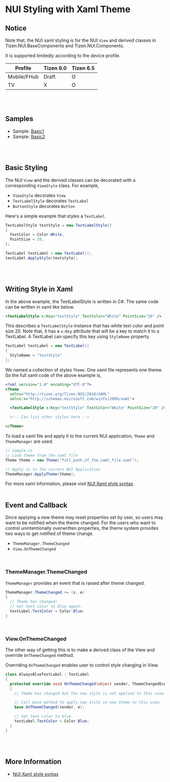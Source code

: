 # NUI Styling with Xaml Theme

## Notice

Note that, the NUI xaml styling is for the NUI `View` and derived classes in Tizen.NUI.BaseComponents and Tizen.NUI.Components.

It is supported limitedly according to the device profile.

|Profile|Tizen 6.0|Tizen 6.5|
|---|---|---|
|Mobile/FHub|Draft|O|
|TV|X|O|

<br/>
<br/>


## Samples
* Sample: [Basic1](./Basic1)
* Sample: [Basic2](./Basic2)

<br/>
<br/>

## Basic Styling
The NUI `View` and the derived classes can be decorated with a corresponding `ViewStyle` class.
For example,
* `ViewStyle` decorates `View`
* `TextLabelStyle` decorates `TextLabel`
* `ButtonStyle` decorates `Button`


Here's a simple example that styles a `TextLabel`.

```C#
TextLabelStyle testStyle = new TextLabelStyle()
{
  TextColor = Color.White,
  PointSize = 20,
};

TextLabel textLabel = new TextLabel();
textLabel.ApplyStyle(teststyle);
```
<br/>
<br/>

## Writing Style in Xaml
In the above example, the TextLabelStyle is written in C#. The same code can be written in xaml like below.

```xml
<TextLabelStyle x:Key="testStyle" TextColor="White" PointSize="20" />
```
This describes a `TextLabelStyle` instance that has white text color and point size 20. Note that, it has a `x:Key` attribute that will be a key to match it to a TextLabel. A TextLabel can specify this key using `StyleName` property.
```C#
TextLabel textLabel = new TextLabel()
{
  StyleName = "testStyle"
};
```

We named a collection of styles `Theme`. One xaml file represents one theme. So the full xaml code of the above example is,

```xml
<?xml version="1.0" encoding="UTF-8"?>
<Theme
  xmlns="http://tizen.org/Tizen.NUI/2018/XAML"
  xmlns:x="http://schemas.microsoft.com/winfx/2009/xaml">

  <TextLabelStyle x:Key="testStyle" TextColor="White" PointSize="20" />

  <!-- Can list other styles here -->

</Theme>
```

To load a xaml file and apply it to the current NUI application, `Theme` and `ThemeManager` are used.

```C#
// Sample.cs
// Load theme from the xaml file
Theme theme = new Theme("full_path_of_the_xaml_file.xaml");

// Apply it to the current NUI Application
ThemeManager.ApplyTheme(theme);
```

For more xaml information, please visit [NUI Xaml style syntax](./docs/NUIXamlStyleSyntax.md).
<br/>
<br/>

## Event and Callback

Since applying a new theme may reset properties set by user, so users may want to be notified when the theme changed.
For the users who want to control unintentionally overwritten properties, the theme system provides two ways to get notified of theme change.

* `ThemeManager.ThemeChanged`
* `View.OnThemeChanged`
<br/>

### ThemeManager.ThemeChanged
`ThemeManager` provides an event that is raised after theme changed.

```C#
ThemeManager.ThemeChanged += (s, e)
{
  // Theme has changed!
  // Set text color to blue again.
  textLabel.TextColor = Color.Blue;
}
```
<br/>

### View.OnThemeChanged
The other way of getting this is to make a derived class of the View and override `OnThemeChanged` method.

Overriding `OnThemeChanged` enables user to control style changing in View.

```C#
class AlwaysBlueTextLabel : TextLabel
{
  protected override void OnThemeChanged(object sender, ThemeChangedEventArgs e)
  {
    // Theme has changed but the new style is not applied to this view yet.

    // Call base method to apply new style in new theme to this view.
    base.OnThemeChanged(sender, e);

    // Set text color to blue.
    textLabel.TextColor = Color.Blue;
  }
}
```
<br/>
<br/>

## More Information
* [NUI Xaml style syntax](./docs/NUIXamlStyleSyntax.md)
